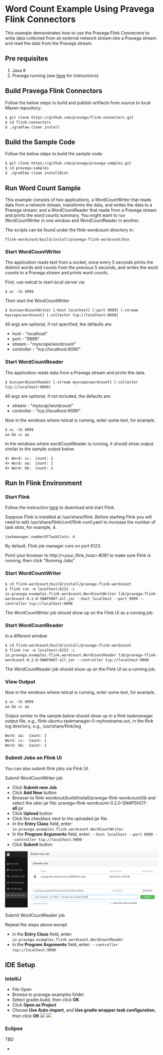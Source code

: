# Word Count Example Using Pravega Flink Connectors
This example demonstrates how to use the Pravega Flink Connectors to write data collected from an external network stream into a Pravega stream and read the data from the Pravega stream.

## Pre requisites
1. Java 8
2. Pravega running (see [here](http://pravega.io/docs/latest/getting-started/) for instructions)

## Build Pravega Flink Connectors

Follow the below steps to build and publish artifacts from source to local Maven repository:

```
$ git clone https://github.com/pravega/flink-connectors.git
$ cd flink-connectors
$ ./gradlew clean install
```

## Build the Sample Code

Follow the below steps to build the sample code:

```
$ git clone https://github.com/pravega/pravega-samples.git
$ cd pravega-samples
$ ./gradlew clean installDist
```

## Run Word Count Sample
This example consists of two applications, a WordCountWriter that reads data from a network stream, transforms the data, and writes the data to a Pravega stream; and a WordCountReader that reads from a Pravega stream and prints the word counts summary. You might want to run WordCountWriter in one window and WordCountReader in another.

The scripts can be found under the flink-wordcount directory in:
```
flink-wordcount/build/install/pravega-flink-wordcount/bin
```

### Start WordCountWriter
The application reads text from a socket, once every 5 seconds prints the distinct words and counts from the previous 5 seconds, and writes the word counts to a Pravega stream and prints word counts.

First, use netcat to start local server via
```
$ nc -lk 9999
```

Then start the WordCountWriter
```
$ bin/wordCountWriter [-host localhost] [-port 9999] [-stream myscope/wordcount] [-collector tcp://localhost:9090]
```

All args are optional, if not specified, the defaults are:

 * host - "localhost"
 * port - "9999"
 * stream - "myscope/wordcount"
 * controller - "tcp://localhost:9090"

### Start WordCountReader
The application reads data from a Pravega stream and prints the data.
```
$ bin/wordCountReader [-stream myscope/wordcount] [-collector tcp://localhost:9090]
```
All args are optional, if not included, the defaults are:
 * stream - "myscop/wordcount"
 * controller - "tcp://localhost:9090"

Now in the windows where netcat is running, enter some text, for example,
```
$ nc -lk 9999
aa bb cc aa
```

In the windows where wordCountReader is running, it should show output similar to the sample output below
```
4> Word: cc:  Count: 1
4> Word: aa:  Count: 2
4> Word: bb:  Count: 1
```
 
## Run In Flink Environment

### Start Flink

Follow the instruction [here](https://ci.apache.org/projects/flink/flink-docs-release-1.4/quickstart/setup_quickstart.html) to download and start Flink. 

Suppose Flink is installed at /usr/share/flink. Before starting Flink you will need to edit /usr/share/flink/conf/flink-conf.yaml to increase the number of task slots, for example, 4.
```
taskmanager.numberOfTaskSlots: 4
```

By default, Flink job manager runs on port 6123.

Point your browser to http://<your_flink_host>:8081 to make sure Flink is running; then click "Running Jobs"

### Start WordCountWriter
```
$ cd flink-wordcount/build/install/pravega-flink-wordcount
$ flink run -m localhost:6123 -c io.pravega.examples.flink.wordcount.WordCountWriter lib/pravega-flink-wordcount-0.2.0-SNAPSHOT-all.jar --host localhost --port 9999 --controller tcp://localhost:9090
```
The WordCountWriter job should show up on the Flink UI as a running job.

### Start WordCountReader
In a different window
```
$ cd flink-wordcount/build/install/pravega-flink-wordcount
$ flink run -m localhost:6123 -c io.pravega.examples.flink.wordcount.WordCountReader lib/pravega-flink-wordcount-0.2.0-SNAPSHOT-all.jar --controller tcp://localhost:9090
```
The WordCountReader job should show up on the Flink UI as a running job.

### View Output
Now in the windows where netcat is running, enter some text, for example,
```
$ nc -lk 9999
aa bb cc aa
```

Output similar to the sample below should show up in a flink taskmanager output file, e.g., flink-ubuntu-taskmanager-0-myhostname.out, in the flink log directory, e.g., /usr/share/flink/log
```
Word: aa:  Count: 2
Word: cc:  Count: 1
Word: bb:  Count: 1
```

### Submit Jobs on Flink UI

You can also submit flink jobs via Flink UI.

Submit WordCountWriter job

- Click **Submit new Job**
- Click **Add New** button
- Browser to flink-wordcout/build/install/pravega-flink-wordcount/lib and select the uber jar file: pravega-flink-wordcount-0.2.0-SNAPSHOT-**all**.jar
- Click **Upload** button
- Click the checkbox next to the uploaded jar file.
- In the **Entry Class** field, enter: ```io.pravega.examples.flink.wordcount.WordCountWriter```
- In the **Program Arguments** field, enter: ```--host localhost --port 9999 --controller tcp://localhost:9090```
- Click **Submit** button

![](image/flink-wordcount-submit-writer.png)

Submit WordCountReader job

Repeat the steps above except
- in the **Entry Class** field, enter: ```io.pravega.examples.flink.wordcount.WordCountReader```
- in the **Program Arguments** field, enter: ```--controller tcp://localhost:9090```

## IDE Setup
### IntelliJ
- File Open
- Browse to pravega-examples folder
- Select gradle.build, then click **OK**
- Click **Open as Project**
- Choose **Use Auto-import**, and **Use gradle wrapper task configuration**, then click **OK**
![](image/flink-wordcount-intellij01.png)
![](image/flink-wordcount-intellij02.png)

### Eclipse

TBD

- 

